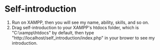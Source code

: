 # Self-introduction
1. Run on XAMPP, then you will see my name, ability, skills, and so on.
2. Drag self-introduction to your XAMPP's htdocs folder, which is "C:\xampp\htdocs" by default, then type "http://localhost/self_introduction/index.php" in your brower to see my introduction.
